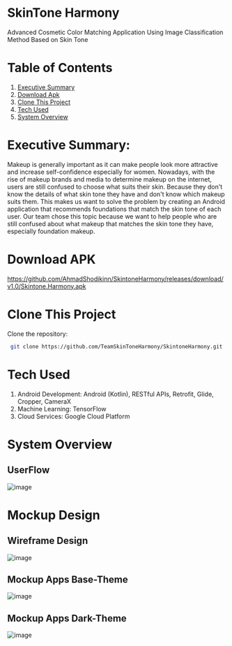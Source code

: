 
# SkinTone Harmony
Advanced Cosmetic Color Matching Application Using Image Classification Method Based on Skin Tone

# Table of Contents
1. [Executive Summary](#executive-summary)
2. [Download Apk](#download-apk)
3. [Clone This Project](#clone-this-project)
4. [Tech Used](#tech-used)
5. [System Overview](#system-overview)
    
# Executive Summary:
Makeup is generally important as it can make people look more attractive and increase self-confidence especially for women. 
Nowadays, with the rise of makeup brands and media to determine makeup on the internet, users are still confused to choose what suits their skin. 
Because they don't know the details of what skin tone they have and don't know which makeup suits them. This makes us want to solve the problem by creating an Android application that recommends foundations that match the skin tone of each user. Our team chose this topic because we want to help people who are still confused about what makeup that matches the skin tone they have, especially foundation makeup. 

# Download APK
https://github.com/AhmadShodikinn/SkintoneHarmony/releases/download/v1.0/Skintone.Harmony.apk

# Clone This Project
Clone the repository:
  ```sh
   git clone https://github.com/TeamSkinToneHarmony/SkintoneHarmony.git
  ```

# Tech Used
1. Android Development: Android (Kotlin), RESTful APIs, Retrofit, Glide, Cropper, CameraX
3. Machine Learning: TensorFlow
4. Cloud Services: Google Cloud Platform

# System Overview
## UserFlow
![image](https://github.com/AhmadShodikinn/SkintoneHarmony/assets/82855392/97ab9a86-b4ab-4b50-9ddc-937838cae8df)

# Mockup Design
## Wireframe Design 
![image](https://github.com/AhmadShodikinn/SkintoneHarmony/assets/82855392/19b20a6d-f04e-4e2a-9e78-4b0a5a18a95c)


## Mockup Apps Base-Theme
![image](https://github.com/AhmadShodikinn/SkintoneHarmony/assets/82855392/95c58087-3760-47d3-a4fb-54bce8c4a2c7)


## Mockup Apps Dark-Theme
![image](https://github.com/AhmadShodikinn/SkintoneHarmony/assets/82855392/f88c3fed-bc6e-4b82-bcde-6f6260e3d797)

